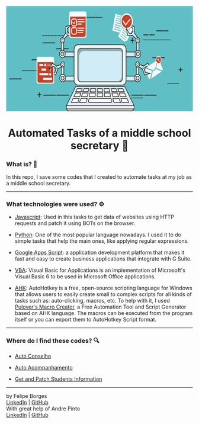 <div align="center">	
		<img src="./.github/autotasks.png" alt="autotasks"/>
</div>

<div align="center">
	<h1>Automated Tasks of a middle school secretary 🤖</h1>
</div>

### What is? 🤔
In this repo, I save some codes that I created to automate tasks at my job as a middle school secretary.
<hr>

### What technologies were used? ⚙️
- [Javascript](https://www.javascript.com/): Used in this tasks to get data of websites using HTTP requests and patch it using BOTs on the browser.

- [Python](https://www.python.org/): One of the most popular language nowadays. I used it to do simple tasks that help the main ones, like applying regular expressions.

- [Google Apps Script](https://www.google.com/script/start/): a application development platform that makes it fast and easy to create business applications that integrate with G Suite.

- [VBA](https://docs.microsoft.com/en-us/office/vba/api/overview/): Visual Basic for Applications is an implementation of Microsoft's Visual Basic 6 to be used in Microsoft Office applications.

- [AHK](https://www.autohotkey.com/): AutoHotkey is a free, open-source scripting language for Windows that allows users to easily create small to complex scripts for all kinds of tasks such as: auto-clicking, macros, etc. To help with it, I used [Pulover's Macro Creator](https://github.com/Pulover/PuloversMacroCreator), a Free Automation Tool and Script Generator based on AHK language. The macros can be executed from the program itself or you can export them to AutoHotkey Script format.
<hr>

### Where do I find these codes? 🔍
- [Auto Conselho](/auto-conselho)

- [Auto Acompanhamento](/auto-acompanhamento)

- [Get and Patch Students Information](/get-and-patch-students-info)
<hr>

by Felipe Borges<br>
[LinkedIn](https://www.linkedin.com/in/felipejsborges) | [GitHub](https://github.com/felipejsborges)<br>
With great help of Andre Pinto<br>
[LinkedIn](https://www.linkedin.com/in/pinto-andre/) | [GitHub](https://github.com/andre6293)<br>

